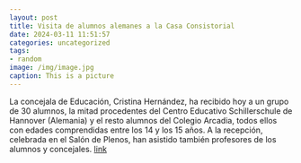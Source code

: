 ```yaml
---
layout: post
title: Visita de alumnos alemanes a la Casa Consistorial
date: 2024-03-11 11:51:57
categories: uncategorized
tags:
- random
image: /img/image.jpg
caption: This is a picture
---
```

La concejala de Educación, Cristina Hernández, ha recibido hoy a un grupo de 30 alumnos, la mitad procedentes del Centro Educativo Schillerschule de Hannover (Alemania) y el resto alumnos del Colegio Arcadia, todos ellos con edades comprendidas entre los 14 y los 15 años. A la recepción, celebrada en el Salón de Plenos, han asistido también profesores de los alumnos y concejales.    [link](https://www.ayto-villacanada.es/noticias/visita-de-alumnos-alemanes-a-la-casa-consistorial/)
